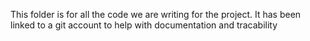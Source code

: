 This folder is for all the code we are writing for the project. It has been linked to a git account to help with documentation and tracability
